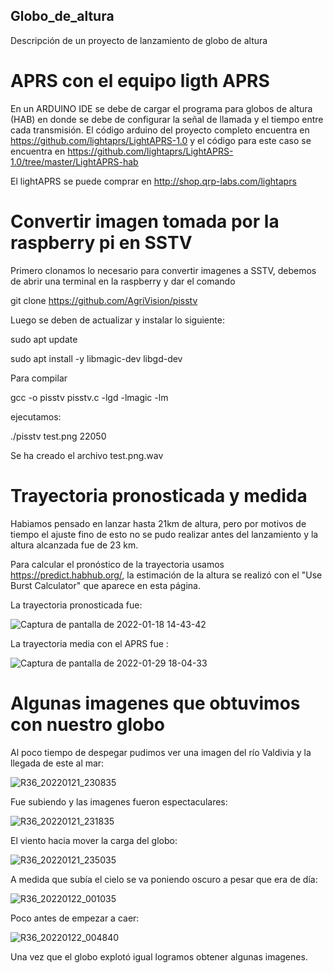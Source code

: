 ## Globo_de_altura
Descripción de un proyecto de lanzamiento de globo de altura

# APRS con el equipo ligth APRS
En un ARDUINO IDE se debe de cargar el programa para globos de altura (HAB) en donde se debe de configurar la señal de llamada y el tiempo entre cada transmisión. 
El código arduino del proyecto completo encuentra en https://github.com/lightaprs/LightAPRS-1.0
y el código para este caso se encuentra en https://github.com/lightaprs/LightAPRS-1.0/tree/master/LightAPRS-hab 

El lightAPRS se puede comprar en http://shop.qrp-labs.com/lightaprs

# Convertir imagen tomada por la raspberry pi en SSTV
Primero clonamos lo necesario para convertir imagenes a SSTV, debemos de abrir una terminal en la raspberry y dar el comando

git clone https://github.com/AgriVision/pisstv

Luego se deben de actualizar y instalar lo siguiente:

sudo apt update

sudo apt install -y libmagic-dev libgd-dev

Para compilar

gcc -o pisstv pisstv.c -lgd -lmagic -lm

ejecutamos:

./pisstv test.png 22050

Se ha creado el archivo test.png.wav

# Trayectoria pronosticada y medida
Habiamos pensado en lanzar hasta 21km de altura, pero por motivos de tiempo el ajuste fino de esto no se pudo realizar antes del lanzamiento y la 
altura alcanzada fue de 23 km. 

Para calcular el pronóstico de la trayectoria usamos https://predict.habhub.org/, la estimación de la altura se realizó con el "Use Burst Calculator" que aparece en esta página.

La trayectoria pronosticada fue:

![Captura de pantalla de 2022-01-18 14-43-42](https://user-images.githubusercontent.com/13879560/151903385-cafa4d72-b497-4340-9b24-05571a5d9e77.png)

La trayectoria media con el APRS fue :

![Captura de pantalla de 2022-01-29 18-04-33](https://user-images.githubusercontent.com/13879560/151903289-3d8b8799-7d6d-451c-8cf8-466def76f385.png)


# Algunas imagenes que obtuvimos con nuestro globo
Al poco tiempo de despegar pudimos ver una imagen del río Valdivia y la llegada de este al mar:

![R36_20220121_230835](https://user-images.githubusercontent.com/13879560/151903649-3023db0e-667f-49d3-aebc-1b59ee8500bc.png)

Fue subiendo y las imagenes fueron espectaculares:

![R36_20220121_231835](https://user-images.githubusercontent.com/13879560/151903777-d1b3997a-befd-48b7-9b7f-9c6039a503ed.png)

El viento hacia mover la carga del globo:

![R36_20220121_235035](https://user-images.githubusercontent.com/13879560/151903860-4c51122a-8152-4dec-a9b7-90c251425cbe.png)

A medida que subía el cielo se va poniendo oscuro a pesar que era de día:

![R36_20220122_001035](https://user-images.githubusercontent.com/13879560/151903925-30f945f2-b35e-4e39-a015-327afc9c1f3d.png)

Poco antes de empezar a caer:

![R36_20220122_004840](https://user-images.githubusercontent.com/13879560/151904035-dae47fd8-e0d8-4f2d-a28b-580075720069.png)

Una vez que el globo explotó igual logramos obtener algunas imagenes. 
